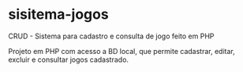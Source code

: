 # sisitema-jogos
 CRUD - Sistema para cadastro e consulta de jogo feito em PHP

Projeto em PHP com acesso a BD local, que permite cadastrar, editar, excluir e consultar jogos cadastrado.
